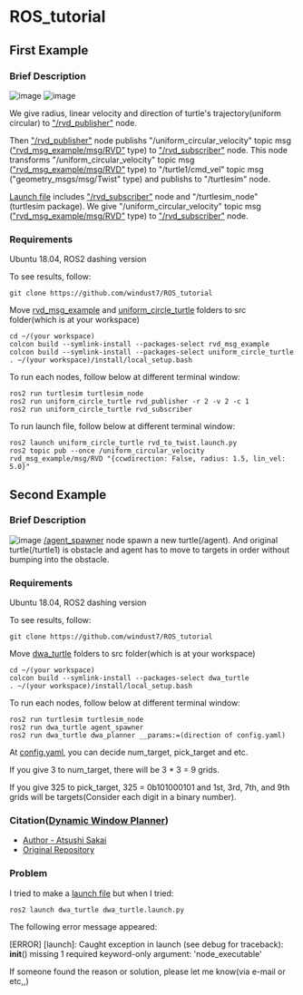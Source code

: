 # ROS_tutorial

## First Example
### Brief Description
![image](https://user-images.githubusercontent.com/62916482/148050456-924a0ab0-9360-4029-925f-c9c4e5a7deba.png)
![image](https://user-images.githubusercontent.com/62916482/148050467-6a40bf14-ede7-4356-9f53-fccba759aed9.png)


We give radius, linear velocity and direction of turtle's trajectory(uniform circular) to ["/rvd_publisher"](https://github.com/windust7/ROS_tutorial/blob/main/uniform_circle_turtle/uniform_circle_turtle/rvd_publisher.py) node.

Then ["/rvd_publisher"](https://github.com/windust7/ROS_tutorial/blob/main/uniform_circle_turtle/uniform_circle_turtle/rvd_publisher.py) node publishs "/uniform_circular_velocity" topic msg (["rvd_msg_example/msg/RVD"](https://github.com/windust7/ROS_tutorial/blob/main/rvd_msg_example/msg/RVD.msg) type) to ["/rvd_subscriber"](https://github.com/windust7/ROS_tutorial/blob/main/uniform_circle_turtle/uniform_circle_turtle/rvd_subscriber.py) node. This node transforms "/uniform_circular_velocity" topic msg (["rvd_msg_example/msg/RVD"](https://github.com/windust7/ROS_tutorial/blob/main/rvd_msg_example/msg/RVD.msg) type) to "/turtle1/cmd_vel" topic msg ("geometry_msgs/msg/Twist" type) and publishs to "/turtlesim" node.

[Launch file](https://github.com/windust7/ROS_tutorial/blob/main/uniform_circle_turtle/launch/rvd_to_twist.launch.py) includes ["/rvd_subscriber"](https://github.com/windust7/ROS_tutorial/blob/main/uniform_circle_turtle/uniform_circle_turtle/rvd_subscriber.py) node and "/turtlesim_node" (turtlesim package). We give "/uniform_circular_velocity" topic msg (["rvd_msg_example/msg/RVD"](https://github.com/windust7/ROS_tutorial/blob/main/rvd_msg_example/msg/RVD.msg) type) to ["/rvd_subscriber"](https://github.com/windust7/ROS_tutorial/blob/main/uniform_circle_turtle/uniform_circle_turtle/rvd_subscriber.py) node.

### Requirements
Ubuntu 18.04, ROS2 dashing version

To see results, follow:
```
git clone https://github.com/windust7/ROS_tutorial
```
Move [rvd_msg_example](https://github.com/windust7/ROS_tutorial/tree/main/rvd_msg_example) and [uniform_circle_turtle](https://github.com/windust7/ROS_tutorial/tree/main/uniform_circle_turtle) folders to src folder(which is at your workspace)

```
cd ~/(your workspace)
colcon build --symlink-install --packages-select rvd_msg_example
colcon build --symlink-install --packages-select uniform_circle_turtle
. ~/(your workspace)/install/local_setup.bash
```
To run each nodes, follow below at different terminal window:
```
ros2 run turtlesim turtlesim_node
ros2 run uniform_circle_turtle rvd_publisher -r 2 -v 2 -c 1
ros2 run uniform_circle_turtle rvd_subscriber 
```
To run launch file, follow below at different terminal window:

```
ros2 launch uniform_circle_turtle rvd_to_twist.launch.py
ros2 topic pub --once /uniform_circular_velocity rvd_msg_example/msg/RVD "{ccwdirection: False, radius: 1.5, lin_vel: 5.0}"
```


## Second Example
### Brief Description
![image](https://user-images.githubusercontent.com/62916482/148576671-307a83f6-638b-43f0-8e89-3644751406a8.png)
[/agent_spawner](https://github.com/windust7/ROS_tutorial/blob/main/dwa_turtle/dwa_turtle/agent_spawner.py) node spawn a new turtle(/agent). And original turtle(/turtle1) is obstacle and agent has to move to targets in order without bumping into the obstacle.

### Requirements
Ubuntu 18.04, ROS2 dashing version

To see results, follow:
```
git clone https://github.com/windust7/ROS_tutorial
```
Move [dwa_turtle](https://github.com/windust7/ROS_tutorial/tree/main/dwa_turtle) folders to src folder(which is at your workspace)
```
cd ~/(your workspace)
colcon build --symlink-install --packages-select dwa_turtle
. ~/(your workspace)/install/local_setup.bash
```
To run each nodes, follow below at different terminal window:
```
ros2 run turtlesim turtlesim_node
ros2 run dwa_turtle agent_spawner
ros2 run dwa_turtle dwa_planner __params:=(direction of config.yaml)
```
At [config.yaml](https://github.com/windust7/ROS_tutorial/blob/main/dwa_turtle/param/config.yaml), you can decide num_target, pick_target and etc.

If you give 3 to num_target, there will be 3 * 3 = 9 grids.

If you give 325 to pick_target, 325 = 0b101000101 and 1st, 3rd, 7th, and 9th grids will be targets(Consider each digit in a binary number). 

### Citation([Dynamic Window Planner](https://github.com/windust7/ROS_tutorial/blob/main/dwa_turtle/dwa_turtle/dwa_planner.py))

* [Author - Atsushi Sakai](https://github.com/AtsushiSakai)
* [Original Repository](https://github.com/AtsushiSakai/PythonRobotics/blob/master/PathPlanning/DynamicWindowApproach/dynamic_window_approach.py)

### Problem
I tried to make a [launch file](https://github.com/windust7/ROS_tutorial/blob/main/dwa_turtle/launch/dwa_turtle.launch.py) but when I tried:
```
ros2 launch dwa_turtle dwa_turtle.launch.py
```
The following error message appeared:

[ERROR] [launch]: Caught exception in launch (see debug for traceback): __init__() missing 1 required keyword-only argument: 'node_executable'

If someone found the reason or solution, please let me know(via e-mail or etc,,)
